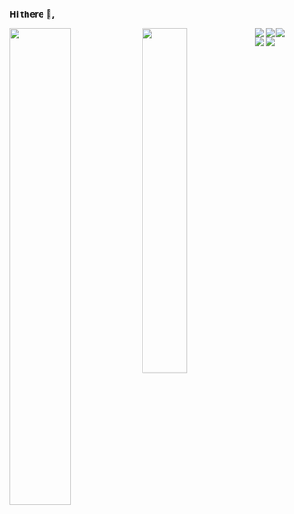 ### Hi there 👋,

<img align="left" width="47%" src="https://github-readme-stats.vercel.app/api?username=Cap2p&show_icons=true&theme=dracula" />

<img align="left" width="40%" src="https://github-readme-stats.vercel.app/api/top-langs/?username=Cap2p&layout=compact"/>

<img align="left" src="https://img.shields.io/badge/javascript-%23323330.svg?style=for-the-badge&logo=javascript&logoColor=%23F7DF1E"/>
<img align="left" src="https://img.shields.io/badge/react-%2320232a.svg?style=for-the-badge&logo=react&logoColor=%2361DAFB"/>
<img align="left" src="https://img.shields.io/badge/vuejs-%2335495e.svg?style=for-the-badge&logo=vuedotjs&logoColor=%234FC08D"/>
<img align="left" src="https://img.shields.io/badge/php-%23777BB4.svg?style=for-the-badge&logo=php&logoColor=white"/>
<img align="left" src="https://img.shields.io/badge/symfony-%23000000.svg?style=for-the-badge&logo=symfony&logoColor=white"/>
